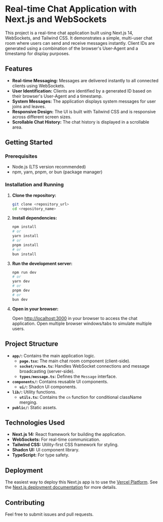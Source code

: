 # Real-time Chat Application with Next.js and WebSockets

This project is a real-time chat application built using Next.js 14, WebSockets, and Tailwind CSS. It demonstrates a simple, multi-user chat room where users can send and receive messages instantly.  Client IDs are generated using a combination of the browser's User-Agent and a timestamp for display purposes.

## Features

*   **Real-time Messaging:**  Messages are delivered instantly to all connected clients using WebSockets.
*   **User Identification:**  Clients are identified by a generated ID based on their browser's User-Agent and a timestamp.
*   **System Messages:**  The application displays system messages for user joins and leaves.
*   **Responsive Design:**  The UI is built with Tailwind CSS and is responsive across different screen sizes.
*   **Scrollable Chat History:**  The chat history is displayed in a scrollable area.

## Getting Started

### Prerequisites

*   Node.js (LTS version recommended)
*   npm, yarn, pnpm, or bun (package manager)

### Installation and Running

1.  **Clone the repository:**

    ```bash
    git clone <repository_url>
    cd <repository_name>
    ```

2.  **Install dependencies:**

    ```bash
    npm install
    # or
    yarn install
    # or
    pnpm install
    # or
    bun install
    ```

3.  **Run the development server:**

    ```bash
    npm run dev
    # or
    yarn dev
    # or
    pnpm dev
    # or
    bun dev
    ```

4.  **Open in your browser:**

    Open [http://localhost:3000](http://localhost:3000) in your browser to access the chat application.  Open multiple browser windows/tabs to simulate multiple users.

## Project Structure

*   **`app/`:**  Contains the main application logic.
    *   **`page.tsx`:**  The main chat room component (client-side).
    *   **`socket/route.ts`:**  Handles WebSocket connections and message broadcasting (server-side).
    *   **`types/message.ts`:** Defines the `Message` interface.
*   **`components/`:**  Contains reusable UI components.
    *   **`ui/`:** Shadcn UI components.
*   **`lib/`:** Utility functions.
    * **`utils.ts`:** Contains the `cn` function for conditional className merging.
*   **`public/`:** Static assets.

## Technologies Used

*   **Next.js 14:**  React framework for building the application.
*   **WebSockets:**  For real-time communication.
*   **Tailwind CSS:**  Utility-first CSS framework for styling.
*   **Shadcn UI:** UI component library.
*   **TypeScript:**  For type safety.

## Deployment

The easiest way to deploy this Next.js app is to use the [Vercel Platform](https://vercel.com/new).  See the [Next.js deployment documentation](https://nextjs.org/docs/app/building-your-application/deploying) for more details.

## Contributing
Feel free to submit issues and pull requests.

